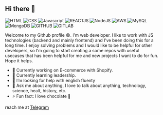 ## Hi there 👋
![HTML](https://img.shields.io/badge/HTML-239120?style=for-the-badge&logo=html5&logoColor=white) ![CSS](https://img.shields.io/badge/CSS-239120?&style=for-the-badge&logo=css3&logoColor=white) ![Javascript](https://img.shields.io/badge/JavaScript-F7DF1E?style=for-the-badge&logo=javascript&logoColor=black) ![REACTJS](https://img.shields.io/badge/React-20232A?style=for-the-badge&logo=react&logoColor=61DAFB) ![NodeJS](https://img.shields.io/badge/Node.js-43853D?style=for-the-badge&logo=node.js&logoColor=white) ![AWS](https://img.shields.io/badge/Amazon_AWS-FF9900?style=for-the-badge&logo=amazonaws&logoColor=white) ![MySQL](https://img.shields.io/badge/MySQL-005C84?style=for-the-badge&logo=mysql&logoColor=white) ![MongoDB](https://img.shields.io/badge/MongoDB-4EA94B?style=for-the-badge&logo=mongodb&logoColor=white) ![GITHUB](https://img.shields.io/badge/GitHub-100000?style=for-the-badge&logo=github&logoColor=white) ![GITLAB](https://img.shields.io/badge/GitLab-330F63?style=for-the-badge&logo=gitlab&logoColor=white)

Welcome to my Github profile 😄. I'm web developer. I like to work with JS technologies (backend and mainly frontend) and I've been doing this for a long time. I enjoy solving problems and I would like to be helpful for other developers, so I'm going to start creating a some repos with useful usecases that has been helpful for me and new projects I want to do for fun. Hope it helps.

- 🔭 Currently working on E-commerce with Shopify.
- 🌱 Currently learning leadership.
- 🤔 I’m looking for help with english fluenty
- 💬 Ask me about anything, I love to talk about anything, technology, science, healt, history, etc.
- ⚡ Fun fact: I love chocolate 🍫

reach me at <a href="https://t.me/MimoPerez" target="_blank">Telegram</a>



<!--
**LuisPerez94/LuisPerez94** is a ✨ _special_ ✨ repository because its `README.md` (this file) appears on your GitHub profile.

Here are some ideas to get you started:

- 🔭 I’m currently working on ...
- 🌱 I’m currently learning ...
- 👯 I’m looking to collaborate on ...
- 🤔 I’m looking for help with ...
- 💬 Ask me about ...
- 📫 How to reach me: ...
- ⚡ Fun fact: ...
-->
